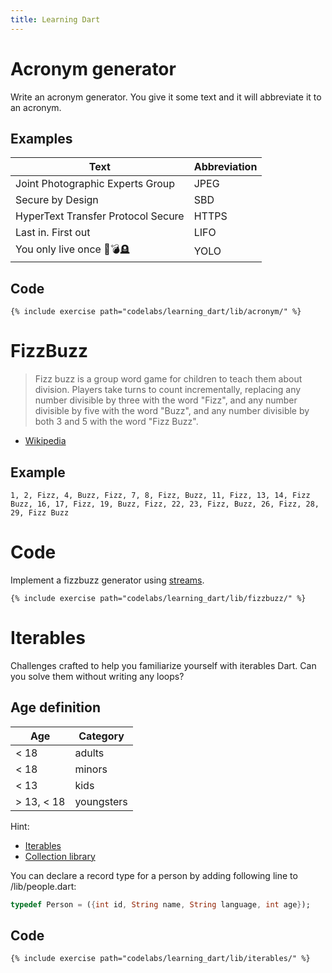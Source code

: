 ```yaml
---
title: Learning Dart
---
```

<script type="text/javascript" src="https://dartpad.dev/inject_embed.dart.js" defer></script>

# Acronym generator

Write an acronym generator.
You give it some text and it will abbreviate it to an acronym.

## Examples

| Text | Abbreviation |
|-|-|
| Joint Photographic Experts Group | JPEG |
| Secure by Design | SBD | Abbreviates text with lower case |
| HyperText Transfer Protocol Secure | HTTPS | Abbreviates text with mixed case |
| Last in. First out | LIFO | Ignores punctuation |
| You only live once 👶💣🪦 | YOLO | Ignores emojis |

## Code

```run-dartpad:mode-dart
{% include exercise path="codelabs/learning_dart/lib/acronym/" %}
```

# FizzBuzz

> Fizz buzz is a group word game for children to teach them about division.
Players take turns to count incrementally, replacing any number divisible by
three with the word "Fizz", and any number divisible by five with the word
"Buzz", and any number divisible by both 3 and 5 with the word "Fizz Buzz".

- [Wikipedia](https://en.wikipedia.org/wiki/Fizz_buzz)

## Example

`1, 2, Fizz, 4, Buzz, Fizz, 7, 8, Fizz, Buzz, 11, Fizz, 13, 14, Fizz Buzz, 16, 17, Fizz, 19, Buzz, Fizz, 22, 23, Fizz, Buzz, 26, Fizz, 28, 29, Fizz Buzz`

# Code

Implement a fizzbuzz generator using
[streams](https://dart.dev/articles/libraries/creating-streams).

```run-dartpad:mode-dart
{% include exercise path="codelabs/learning_dart/lib/fizzbuzz/" %}
```

# Iterables

Challenges crafted to help you familiarize yourself with iterables Dart.
Can you solve them without writing any loops?

## Age definition

| Age | Category |
|-|-|
| < 18 | adults |
| < 18 | minors |
| < 13 | kids |
| > 13, < 18 | youngsters |

Hint:
  - [Iterables](https://dart.dev/codelabs/iterables)
  - [Collection library](https://pub.dev/documentation/collection/latest/collection/collection-library.html)

You can declare a record type for a person by adding following line to
/lib/people.dart:

```dart
typedef Person = ({int id, String name, String language, int age});
```

## Code

```run-dartpad:mode-dart
{% include exercise path="codelabs/learning_dart/lib/iterables/" %}
```

